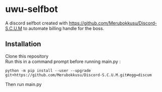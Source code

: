 # uwu-selfbot
A discord selfbot created with https://github.com/Merubokkusu/Discord-S.C.U.M to automate billing handle for the boss.

## Installation
Clone this repository\
Run this in a command prompt before running main.py :
```
python -m pip install --user --upgrade git+https://github.com/Merubokkusu/Discord-S.C.U.M.git#egg=discum
```
Then run main.py
